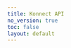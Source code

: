 ```yaml
---
title: Konnect API
no_version: true
toc: false
layout: default
---
```


<script src="https://unpkg.com/@stoplight/elements/web-components.min.js"></script>

<link rel="stylesheet" href="https://unpkg.com/@stoplight/elements/styles.min.css">

<elements-api
    apiDescriptionUrl="/api/identity.yaml"
    router="hash"
    layout="sidebar"
/>
